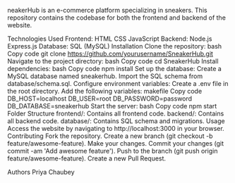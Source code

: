 neakerHub is an e-commerce platform specializing in sneakers. This repository contains the codebase for both the frontend and backend of the website.

Technologies Used
Frontend:
HTML
CSS
JavaScript
Backend:
Node.js
Express.js
Database:
SQL (MySQL)
Installation
Clone the repository:
bash
Copy code
git clone https://github.com/yourusername/SneakerHub.git
Navigate to the project directory:
bash
Copy code
cd SneakerHub
Install dependencies:
bash
Copy code
npm install
Set up the database:
Create a MySQL database named sneakerhub.
Import the SQL schema from database/schema.sql.
Configure environment variables:
Create a .env file in the root directory.
Add the following variables:
makefile
Copy code
DB_HOST=localhost
DB_USER=root
DB_PASSWORD=password
DB_DATABASE=sneakerhub
Start the server:
bash
Copy code
npm start
Folder Structure
frontend/: Contains all frontend code.
backend/: Contains all backend code.
database/: Contains SQL schema and migrations.
Usage
Access the website by navigating to http://localhost:3000 in your browser.
Contributing
Fork the repository.
Create a new branch (git checkout -b feature/awesome-feature).
Make your changes.
Commit your changes (git commit -am 'Add awesome feature').
Push to the branch (git push origin feature/awesome-feature).
Create a new Pull Request.

Authors
Priya Chaubey
